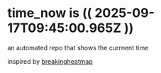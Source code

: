 # time_now is (( 2025-09-17T09:45:00.965Z ))

an automated repo that shows the currnent time

inspired by [breakingheatmap](https://github.com/breakingheatmap/breakingheatmap)